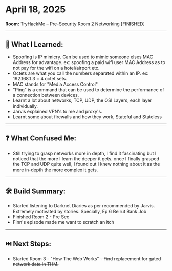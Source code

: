 # April 18, 2025  
**Room:** TryHackMe – Pre-Security Room 2 Networking [FINISHED]

---

## 🧠 What I Learned:
- Spoofing is IP mimicry. Can be used to mimic someone elses MAC Address for advantage. ex: spoofing
  a paid wifi user MAC Address as to not pay for the wifi on a hotel/airport etc.
- Octets are what you call the numbers separated within an IP. ex: 192.168.1.3 = 4 octet sets.
- MAC stands for "Media Access Control"
- "Ping" is a command that can be used to determine the performance of a connection between devices.
- Learnt a lot about networks, TCP, UDP, the OSI Layers, each layer individually.
- Jarvis explained VPN's to me and proxy's.
- Learnt some about firewalls and how they work, Stateful and Stateless
---

## ❓ What Confused Me:
- Still trying to grasp networks more in depth, I find it fascinating but I noticed that the more I learn the deeper it gets.
once I finally grasped the TCP and UDP quite well, I found out I knew nothing about it as the more in-depth the more complex it gets.

---

## 🛠️ Build Summary:
- Started listening to Darknet Diaries as per recommended by Jarvis. Extremely motivated by stories. 
  Specially, Ep 6 Beirut Bank Job
- Finished Room 2 - Pre Sec
- Finn's episode made me want to scratch an itch

---

## ⏭️ Next Steps:
- Started Room 3 - "How The Web Works"
~~- Find replacement for gated network data in THM.~~
